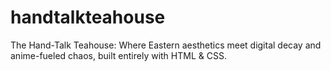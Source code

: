 # handtalkteahouse
The Hand-Talk Teahouse: Where Eastern aesthetics meet digital decay and anime-fueled chaos, built entirely with HTML &amp; CSS.
